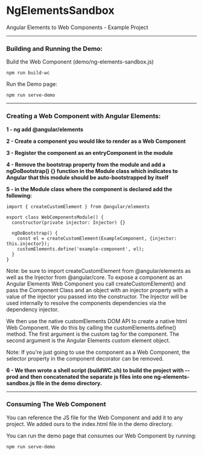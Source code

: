# NgElementsSandbox

Angular Elements to Web Components - Example Project

---

### Building and Running the Demo:

Build the Web Component (demo/ng-elements-sandbox.js)
```
npm run build-wc
```
Run the Demo page:
```
npm run serve-demo
```

---

### Creating a Web Component with Angular Elements:

**1 - ng add @angular/elements**

**2 - Create a component you would like to render as a Web Component**

**3 - Register the component as an entryComponent in the module**

**4 - Remove the bootstrap property from the module and add a ngDoBootstrap() {} function in the Module class which indicates to Angular that this module should be auto-bootstrapped by itself**

**5 - in the Module class where the component is declared add the following:**

  ```
  import { createCustomElement } from @angular/elements
  
  export class WebComponentsModule() {
    constructor(private injector: Injector) {}
    
    ngDoBootstrap() {
      const el = createCustomElement(ExampleComponent, {injector: this.injector});
      customElements.define('example-component', el);
    }
  }
  ```
  
  Note: be sure to import createCustomElement from @angular/elements as well as the Injector from @angular/core.
  To expose a component as an Angular Elements Web Component you call createCustomElement() and pass 
  the Component Class and an object with an injector property with a value of the injector you passed into the constructor. 
  The Injector will be used internally to resolve the components dependencies via the dependency injector.
  
  We then use the native customElements DOM API to create a native html Web Component. We do this by calling the customElements.define() method.
  The first argument is the custom tag for the component. The second argument is the Angular Elements custom element object.
  
  Note: If you're just going to use the component as a Web Component, the selector property in the component decorator can be removed.

**6 - We then wrote a shell script (buildWC.sh) to build the project with --prod and then concatenated the separate js files into one ng-elements-sandbox.js file in the demo directory.**

---

### Consuming The Web Component

You can reference the JS file for the Web Component and add it to any project. We added ours to the index.html file in the demo directory.

You can run the demo page that consumes our Web Component by running:
```
npm run serve-demo
```


